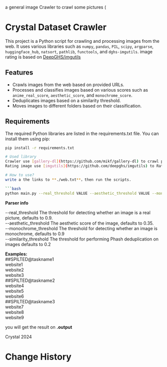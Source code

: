 a general image Crawler to crawl some pictures (

# Crystal Dataset Crawler

This project is a Python script for crawling and processing images from the web. It uses various libraries such as `numpy`, `pandas`, `PIL`, `scipy`, `argparse`, `huggingface_hub`, `natsort`, `pathlib`, `functools`, and `dghs-imgutils`.
image rating is based on [DeepGHS/imgutils](https://github.com/deepghs/imgutils)

## Features

- Crawls images from the web based on provided URLs.
- Processes and classifies images based on various scores such as `anime_real_score`, `aesthetic_score`, and `monochrome_score`.
- Deduplicates images based on a similarity threshold.
- Moves images to different folders based on their classification.

## Requirements

The required Python libraries are listed in the requirements.txt file. You can install them using pip:

```sh
pip install -r requirements.txt

# Used library
Crawler use [gallery-dl](https://github.com/mikf/gallery-dl) to crawl picture,etc.
Rating image use [imgutils](https://github.com/deepghs/imgutils) to Rate and categories pictures.

# How to use?
write a the links to **./web.txt**，then run the scripts. 

```bash
python main.py --real_threshold VALUE --aesthetic_threshold VALUE --monochrome_threshold VALUE --similarity_threshold VALUE
```   

**Parser info** 

--real_threshold  The threshold for detecting whether an image is a real picture, defaults to 0.9.   
--aesthetic_threshold  The aesthetic score of the image, defaults to 0.35.  
--monochrome_threshold The threshold for detecting whether an image is monochrome, defaults to 0.9  
--similarity_threshold The threshold for performing Phash deduplication on images defaults to 0.2  


**Examples:**  
##SPILTED@taskname1  
website1  
website2  
website3  
##SPILTED@taskname2  
website4  
website5  
website6  
##SPILTED@taskname3  
website7  
website8  
website9  

you will get the result on **.output** 


Crystal 2024



# Change History

